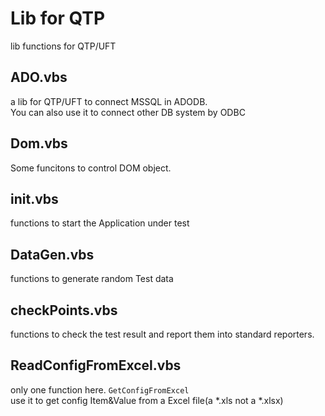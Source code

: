 Lib for QTP    
=========
lib functions for QTP/UFT

## ADO.vbs    

a lib for QTP/UFT to connect MSSQL in ADODB.    
You can also use it to connect other DB system by ODBC

## Dom.vbs    

Some funcitons to control DOM object.

## init.vbs    

functions to start the Application under test

## DataGen.vbs

functions to generate random Test data

## checkPoints.vbs

functions to check the test result and report them into standard reporters.

## ReadConfigFromExcel.vbs
only one function here. 
`GetConfigFromExcel`    
use it to get config Item&Value from a Excel file(a *.xls not a *.xlsx)
